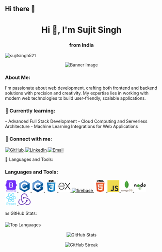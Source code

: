 ## Hi there 👋


<h1 align="center">Hi 👋, I'm Sujit Singh</h1>
<h3 align="center">from India</h3>

<p align="left"> <img src="https://komarev.com/ghpvc/?username=sujitsingh521&label=Profile%20views&color=0e75b6&style=flat" alt="sujitsingh521" /> </p>

<p align="center"> <img src="https://camo.githubusercontent.com/d47ef6d432881a45081e20f6968fb1b4a1c21e39e5ae89d139a9de02dbd71b65/68747470733a2f2f7669612e706c616365686f6c6465722e636f6d2f31303030783330302e706e673f746578743d57656c636f6d652b746f2b53756a69742b53696e676827732b4769744875622b50726f66696c65" alt="Banner Image"> </p>
<h3 align="left">About Me:</h3> <p> I'm passionate about web development, crafting both frontend and backend solutions with precision and creativity. My expertise lies in working with modern web technologies to build user-friendly, scalable applications. </p> <h3 align="left">🌱 Currently learning:</h3> - Advanced Full Stack Development - Cloud Computing and Serverless Architecture - Machine Learning Integrations for Web Applications
<h3 align="left">🔗 Connect with me:</h3> <p align="left"> <a href="https://github.com/sujitsingh521" target="_blank"> <img align="center" src="https://img.shields.io/badge/GitHub-%2312100E.svg?style=for-the-badge&logo=github&logoColor=white" alt="GitHub" /> </a> <a href="https://www.linkedin.com/in/sujitsingh521/" target="_blank"> <img align="center" src="https://img.shields.io/badge/LinkedIn-%230077B5.svg?style=for-the-badge&logo=linkedin&logoColor=white" alt="LinkedIn" /> </a> <a href="mailto:sujitsingh521@example.com" target="_blank"> <img align="center" src="https://img.shields.io/badge/Email-%23D14836.svg?style=for-the-badge&logo=gmail&logoColor=white" alt="Email" /> </a> </p>
🚀 Languages and Tools:

<h3 align="left">Languages and Tools:</h3>
<p align="left">
  <a href="https://getbootstrap.com" target="_blank" rel="noreferrer">
    <img src="https://raw.githubusercontent.com/devicons/devicon/master/icons/bootstrap/bootstrap-plain-wordmark.svg" alt="bootstrap" width="40" height="40"/>
  </a>
  <a href="https://www.cprogramming.com/" target="_blank" rel="noreferrer">
    <img src="https://raw.githubusercontent.com/devicons/devicon/master/icons/c/c-original.svg" alt="c" width="40" height="40"/>
  </a>
  <a href="https://www.w3schools.com/cpp/" target="_blank" rel="noreferrer">
    <img src="https://raw.githubusercontent.com/devicons/devicon/master/icons/cplusplus/cplusplus-original.svg" alt="cplusplus" width="40" height="40"/>
  </a>
  <a href="https://www.w3schools.com/css/" target="_blank" rel="noreferrer">
    <img src="https://raw.githubusercontent.com/devicons/devicon/master/icons/css3/css3-original-wordmark.svg" alt="css3" width="40" height="40"/>
  </a>
  <a href="https://expressjs.com" target="_blank" rel="noreferrer">
    <img src="https://raw.githubusercontent.com/devicons/devicon/master/icons/express/express-original.svg" alt="express" width="40" height="40"/>
  </a>
  <a href="https://firebase.google.com/" target="_blank" rel="noreferrer">
    <img src="https://www.vectorlogo.zone/logos/firebase/firebase-icon.svg" alt="firebase" width="40" height="40"/>
  </a>
  <a href="https://www.w3.org/html/" target="_blank" rel="noreferrer">
    <img src="https://raw.githubusercontent.com/devicons/devicon/master/icons/html5/html5-original-wordmark.svg" alt="html5" width="40" height="40"/>
  </a>
  <a href="https://developer.mozilla.org/en-US/docs/Web/JavaScript" target="_blank" rel="noreferrer">
    <img src="https://raw.githubusercontent.com/devicons/devicon/master/icons/javascript/javascript-original.svg" alt="javascript" width="40" height="40"/>
  </a>
  <a href="https://www.mongodb.com/" target="_blank" rel="noreferrer">
    <img src="https://raw.githubusercontent.com/devicons/devicon/master/icons/mongodb/mongodb-original-wordmark.svg" alt="mongodb" width="40" height="40"/>
  </a>
  <a href="https://nodejs.org" target="_blank" rel="noreferrer">
    <img src="https://raw.githubusercontent.com/devicons/devicon/master/icons/nodejs/nodejs-original-wordmark.svg" alt="nodejs" width="40" height="40"/>
  </a>
  <a href="https://reactjs.org/" target="_blank" rel="noreferrer">
    <img src="https://raw.githubusercontent.com/devicons/devicon/master/icons/react/react-original-wordmark.svg" alt="react" width="40" height="40"/>
  </a>
  <a href="https://redux.js.org" target="_blank" rel="noreferrer">
    <img src="https://raw.githubusercontent.com/devicons/devicon/master/icons/redux/redux-original.svg" alt="redux" width="40" height="40"/>
  </a>
</p>

📊 GitHub Stats:

<p align="left"> <img align="center" src="https://github-readme-stats.vercel.app/api/top-langs?username=sujitsingh521&show_icons=true&locale=en&layout=compact" alt="Top Languages" /> </p> <p align="center"> <img align="center" src="https://github-readme-stats.vercel.app/api?username=sujitsingh521&show_icons=true&locale=en" alt="GitHub Stats" /> </p> <p align="center"> <img align="center" src="https://github-readme-streak-stats.herokuapp.com/?user=sujitsingh521&" alt="GitHub Streak" /> </p>
